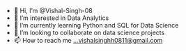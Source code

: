 - 👋 Hi, I’m @Vishal-Singh-08
- 👀 I’m interested in Data Analytics
- 🌱 I’m currently learning Python and SQL for Data Science
- 💞️ I’m looking to collaborate on data science projects
- 📫 How to reach me ...vishalsinghh0811@gmail.com

<!---
Vishal-Singh-08/Vishal-Singh-08 is a ✨ special ✨ repository because its `README.md` (this file) appears on your GitHub profile.
You can click the Preview link to take a look at your changes.
--->
